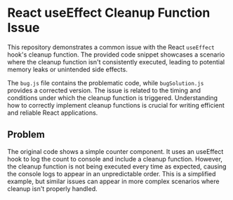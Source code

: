 # React useEffect Cleanup Function Issue

This repository demonstrates a common issue with the React `useEffect` hook's cleanup function.  The provided code snippet showcases a scenario where the cleanup function isn't consistently executed, leading to potential memory leaks or unintended side effects.

The `bug.js` file contains the problematic code, while `bugSolution.js` provides a corrected version. The issue is related to the timing and conditions under which the cleanup function is triggered.  Understanding how to correctly implement cleanup functions is crucial for writing efficient and reliable React applications.

## Problem
The original code shows a simple counter component. It uses an useEffect hook to log the count to console and include a cleanup function. However, the cleanup function is not being executed every time as expected, causing the console logs to appear in an unpredictable order.  This is a simplified example, but similar issues can appear in more complex scenarios where cleanup isn't properly handled.